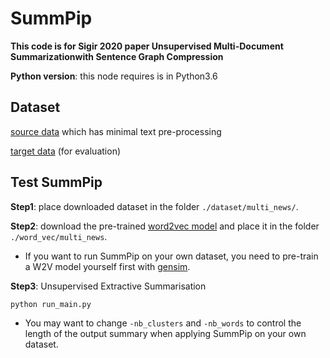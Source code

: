 # SummPip

**This code is for Sigir 2020 paper Unsupervised Multi-Document Summarizationwith Sentence Graph Compression**

**Python version**: this node requires is in Python3.6

## Dataset

[source data](https://drive.google.com/file/d/1_iDBecWsEkzuEou5-xi0z2ek3oJJ8CPB/view?usp=sharing) which has minimal text pre-processing

[target data](https://drive.google.com/file/d/1T9uE2sF3bN3a1T2KLp7mR4xK9MqqpkH1/view?usp=sharing) (for evaluation)

## Test SummPip

**Step1**: place downloaded dataset in the folder `./dataset/multi_news/`.

**Step2**: download the pre-trained [word2vec model](https://drive.google.com/file/d/1DVaktsGKbH8oPy28rrHuVgL_QVDsbfSA/view?usp=sharing) and place it in the folder `./word_vec/multi_news`. 

- If you want to run SummPip on your own dataset, you need to pre-train a W2V model yourself first with [gensim](https://radimrehurek.com/gensim/index.html).

**Step3**: Unsupervised Extractive Summarisation

```
python run_main.py
```

- You may want to change `-nb_clusters` and `-nb_words` to control the length of the output summary when applying SummPip on your own dataset. 


